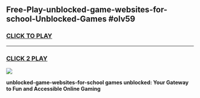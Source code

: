 
## Free-Play-unblocked-game-websites-for-school-Unblocked-Games #olv59
<h3>
<a href="https://news.freeplayer.one?title=unblocked-game-websites-for-school&ref=8M">CLICK TO PLAY</a></h3>
<hr>

<h3>
<a href="https://news.freeplayer.one?title=unblocked-game-websites-for-school&ref=8M">CLICK 2 PLAY</a>
  
</h3>

<a href="https://news.freeplayer.one?title=unblocked-game-websites-for-school&ref=8M"><img src="https://clearcache.store/games.png"></a>


**unblocked-game-websites-for-school games unblocked: Your Gateway to Fun and Accessible Online Gaming**
